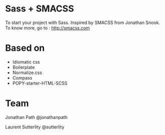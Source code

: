 Sass + SMACSS
==============

To start your project with Sass. Inspired by SMACSS from Jonathan Snook. To know more, go to : http://smacss.com

Based on
==
 - Idiomatic css
 - Boilerplate
 - Normalize.css
 - Compass
 - POPY-starter-HTML-SCSS

Team
==
Jonathan Path @jonathanpath

Laurent Sutterlity @sutterlity